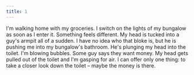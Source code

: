 ```yaml
---
title: 1
---
```


I'm walking home with my groceries.
I switch on the lights of my bungalow as soon as I enter it.
Something feels different.
My head is tucked into a guy's armpit all of a sudden.
I have no idea who that bloke is, but he is pushing me into my bungalow's bathroom.
He's plunging my head into the toilet.
I'm blowing bubbles.
Some guy says they want money.
My head gets pulled out of the toilet and I'm gasping for air.
I can offer only one thing: to take a closer look down the toilet &ndash; maybe the money is there.
